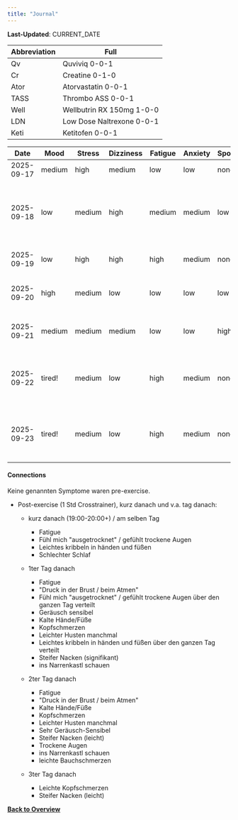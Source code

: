```yaml
---
title: "Journal"
---
```


**Last-Updated**: CURRENT_DATE

| Abbreviation | Full                      |
| ---          | ---                       |
| Qv           | Quviviq 0-0-1             |
| Cr           | Creatine 0-1-0            |
| Ator         | Atorvastatin 0-0-1        |
| TASS         | Thrombo ASS 0-0-1         |
| Well         | Wellbutrin RX 150mg 1-0-0 |
| LDN          | Low Dose Naltrexone 0-0-1 |
| Keti         | Ketitofen 0-0-1           |

| Date       | Mood   | Stress | Dizziness | Fatigue | Anxiety | Sport | Kribbel | GenP   | Taken                                                                                         |
| -----      | -----  | -----  | -----     | -----   | ----    | ----  | ----    | ----   | ----                                                                                          |
| 2025-09-17 | medium | high   | medium    | low     | low     | none  | none    | none   | Qv, Cr|
| 2025-09-18 | low    | medium | high      | medium  | medium  | low   | none    | none   | Quviviq, Cr, Keti, Inderal 10mg (Night) + Melatonin (1mg)|
| 2025-09-19 | low    | high   | high      | high    | medium  | none  | none    | none   | Inderal, Ator, TASS, Famotidine|
| 2025-09-20 | high   | medium | low       | low     | low     | low   | none    | none   | Qv, Cr, Keti, TASS, Ator, Famotidine|
| 2025-09-21 | medium | medium | medium    | low     | low     | high  | slight  | slight | Qv, Cr, Keti, TASS, Ator, Famotidine|
| 2025-09-22 | tired! | medium | low       | high    | medium  | none  | slight  | medium | Qv, Cr, Ator, Famotidine, LDN 1.5mg, Well|
| 2025-09-23 | tired! | medium | low       | high    | medium  | none  | slight  | slight | Qv, Cr, Ator, Famotidine, LDN 1.5mg, Well|

#### Connections

Keine genannten Symptome waren pre-exercise.

- Post-exercise (1 Std Crosstrainer), kurz danach und v.a. tag danach:

    + kurz danach (19:00-20:00+) / am selben Tag
        * Fatigue
        * Fühl mich "ausgetrocknet" / gefühlt trockene Augen
        * Leichtes kribbeln in händen und füßen
        * Schlechter Schlaf

    + 1ter Tag danach
        * Fatigue
        * "Druck in der Brust / beim Atmen"
        * Fühl mich "ausgetrocknet" / gefühlt trockene Augen über den ganzen Tag verteilt
        * Geräusch sensibel
        * Kalte Hände/Füße
        * Kopfschmerzen
        * Leichter Husten manchmal
        * Leichtes kribbeln in händen und füßen über den ganzen Tag verteilt
        * Steifer Nacken (signifikant)
        * ins Narrenkastl schauen

    + 2ter Tag danach
        * Fatigue
        * "Druck in der Brust / beim Atmen"
        * Kalte Hände/Füße
        * Kopfschmerzen
        * Leichter Husten manchmal
        * Sehr Geräusch-Sensibel
        * Steifer Nacken (leicht)
        * Trockene Augen
        * ins Narrenkastl schauen
        * leichte Bauchschmerzen

    + 3ter Tag danach
        * Leichte Kopfschmerzen
        * Steifer Nacken (leicht)

[**Back to Overview**](../overview/index.html)

<!-- #### Template -->
<!-- | 2025-09-22 |        |        |           |         |         |        |         | | -->

<!-- vim: set nowrap tw=0: -->

